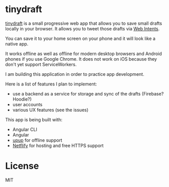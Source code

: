 # tinydraft

[tinydraft](https://tinydraft.net) is a small progressive web app that allows you to save small drafts locally in your browser. It allows you to tweet those drafts via [Web Intents](https://dev.twitter.com/web/intents).

You can save it to your home screen on your phone and it will look like a native app.

It works offline as well as offline for modern desktop browsers and Android phones if you use Google Chrome. It does not work on iOS because they don't yet support ServiceWorkers. 

I am building this application in order to practice app development. 

Here is a list of features I plan to implement: 

- use a backend as a service for storage and sync of the drafts (Firebase? Hoodie?)
- user accounts
- various UX features (see the issues)

This app is being built with: 

- Angular CLI
- Angular 
- [upup](https://www.talater.com/upup/) for offline support
- [Netflify](https://netlify.com) for hosting and free HTTPS support 

# License
MIT
 